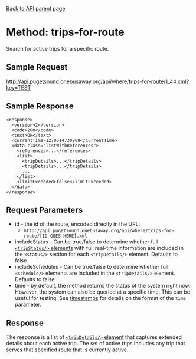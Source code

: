 [Back to API parent page](../index.html)

# Method: trips-for-route

Search for active trips for a specific route.

## Sample Request

http://api.pugetsound.onebusaway.org/api/where/trips-for-route/1_44.xml?key=TEST

## Sample Response

~~~
<response>
  <version>2</version>
  <code>200</code>
  <text>OK</text>
  <currentTime>1270614730908</currentTime>
  <data class="listWithReferences">
    <references>...</references>
    <list>
      <tripDetails>...</tripDetails>
      <tripDetails>...</tripDetails>
      ...
    </list>
    <limitExceeded>false</limitExceeded>
  </data>
</response>
~~~

## Request Parameters

* id - the id of the route, encoded directly in the URL:
    * `http://api.pugetsound.onebusaway.org/api/where/trips-for-route/[ID GOES HERE].xml`
* includeStatus - Can be true/false to determine whether full
  [`<tripStatus/>` elements](../elements/trip-status.html) with full real-time
  information are included in the `<status/>` section for each `<tripDetails/>`
  element.  Defaults to false.
* includeSchedules - Can be true/false to determine whether full `<schedule/>`
  elements are included in the `<tripDetails/>` element.  Defaults to false.
* time - by default, the method returns the status of the system right now.  However, the system
  can also be queried at a specific time.  This can be useful for testing.  See [timestamps](../index.html#Timestamps)
  for details on the format of the `time` parameter.

## Response

The response is a list of
[`<tripDetails/>` element](../elements/trip-details.html) that captures extended
details about each active trip.  The set of active trips includes any trip that
serves that specified route that is currently active.
